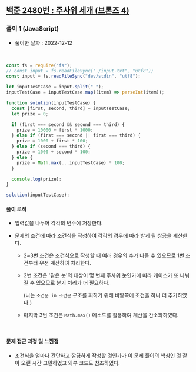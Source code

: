 ## <a href="https://www.acmicpc.net/problem/2480">백준 2480번 : 주사위 세개 (브론즈 4)</a>

### 풀이 1 (JavaScript)

- 풀이한 날짜 : 2022-12-12

<br/>

```js
const fs = require("fs");
// const input = fs.readFileSync("./input.txt", "utf8");
const input = fs.readFileSync("dev/stdin", "utf8");

let inputTestCase = input.split(" ");
inputTestCase = inputTestCase.map((item) => parseInt(item));

function solution(inputTestCase) {
  const [first, second, third] = inputTestCase;
  let prize = 0;

  if (first === second && second === third) {
    prize = 10000 + first * 1000;
  } else if (first === second || first === third) {
    prize = 1000 + first * 100;
  } else if (second === third) {
    prize = 1000 + second * 100;
  } else {
    prize = Math.max(...inputTestCase) * 100;
  }

  console.log(prize);
}

solution(inputTestCase);
```

#### 풀이 로직

- 입력값을 나누어 각각의 변수에 저장한다.

- 문제의 조건에 따라 조건식을 작성하여 각각의 경우에 따라 받게 될 상금을 계산한다.

  - 2~3번 조건은 조건식으로 작성할 때 여러 경우의 수가 나올 수 있으므로 1번 조건부터 우선 계산하여 처리한다.

  - 2번 조건은 '같은 눈'의 대상이 몇 번째 주사위 눈인가에 따라 케이스가 또 나눠질 수 있으므로 분기 처리가 더 필요하다.

    (나는 <code>조건문 in 조건문</code> 구조를 피하기 위해 바깥쪽에 조건을 하나 더 추가하였다.)

  - 마지막 3번 조건은 <code>Math.max()</code> 메소드를 활용하여 계산을 간소화하였다.

<br/>

#### 문제 접근 과정 및 느낀점

- 조건식을 얼마나 간단하고 깔끔하게 작성할 것인가가 이 문제 풀이의 핵심인 것 같아 오랜 시간 고민하였고 외부 코드도 참조하였다.
